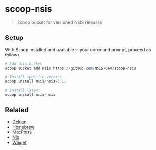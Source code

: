 # scoop-nsis

> Scoop bucket for versioned NSIS releases

## Setup

With Scoop installed and available in your command prompt, proceed as follows.

```powershell
# Add this bucket
scoop bucket add nsis https://github.com/NSIS-Dev/scoop-nsis

# Install specific version
scoop install nsis/nsis-3.11

# Install latest
scoop install nsis/nsis
```

## Related

- [Debian](https://packages.debian.org/stable/nsis)
- [Homebrew](https://formulae.brew.sh/formula/makensis)
- [MacPorts](https://ports.macports.org/port/nsis/)
- [Nix](https://search.nixos.org/packages?show=nsis&size=1)
- [Winget](https://winget.run/pkg/NSIS/NSIS)
